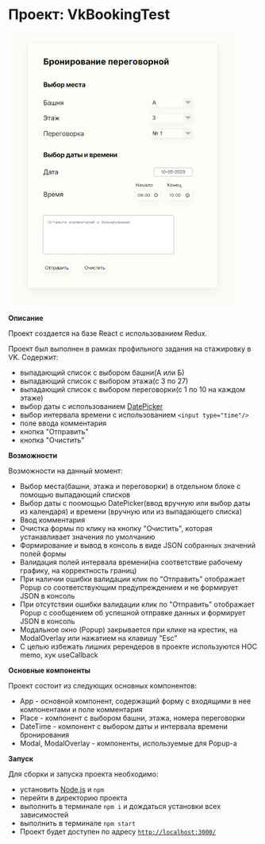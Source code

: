 # Проект: VkBookingTest

<img src="./src/images/readMe.png" height=550px>

**Описание**

Проект создается на базе React с использованием Redux.

Проект был выполнен в рамках профильного задания на стажировку в VK. Содержит:

- выпадающий список с выбором башни(А или Б)
- выпадающий список с выбором этажа(с 3 по 27)
- выпадающий список с выбором переговорки(с 1 по 10 на каждом этаже)
- выбор даты с использованием [DatePicker](https://reactdatepicker.com/)
- выбор интервала времени с использованием `<input type="time"/>`
- поле ввода комментария
- кнопка "Отправить"
- кнопка "Очистить"

**Возможности**

Возможности на данный момент:

- Выбор места(башни, этажа и переговорки) в отдельном блоке с помощью выпадающий списков
- Выбор даты с поомощью DatePicker(ввод вручную или выбор даты из календаря) и времени (вручную или из выпадающего списка)
- Ввод комментария
- Очистка формы по клику на кнопку "Очистить", которая устанавливает значения по умолчанию
- Формирование и вывод в консоль в виде JSON собранных значений полей формы
- Валидация полей интервала времени(на соответствие рабочему графику, на корректность границ)
- При наличии ошибки валидации клик по "Отправить" отображает Popup со соответствующим предупреждением и не формирует JSON в консоль
- При отсутствии ошибки валидации клик по "Отправить" отображает Popup с сообщением об успешной отправке данных и формирует JSON в консоль
- Модальное окно (Popup) закрывается при клике на крестик, на ModalOverlay или нажатием на клавишу "Esc"
- С целью избежать лишних ререндеров в проекте используются НОС memo, хук useCallback

**Основные компоненты**

Проект состоит из следующих основных компонентов:

- App - основной компонент, содержащий форму с входящими в нее компонентами и поле комментария
- Place - компонент с выбором башни, этажа, номера переговорки
- DateTime - компонент с выбором даты и интервала времени бронирования
- Modal, ModalOverlay - компоненты, используемые для Popup-a

**Запуск**

Для сборки и запуска проекта необходимо:

- установить [Node.js](https://nodejs.org/en/download) и `npm`
- перейти в директорию проекта
- выполнить в терминале `npm i` и дождаться установки всех зависимостей
- выполнить в терминале `npm start`
- Проект будет доступен по адресу [`http://localhost:3000/`](http://localhost:3000/)
